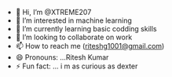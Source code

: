- 👋 Hi, I’m @XTREME207
- 👀 I’m interested in machine learning
- 🌱 I’m currently learning basic codding skills
- 💞️ I’m looking to collaborate on work
- 📫 How to reach me (riteshg1001@gmail.com)
- 😄 Pronouns: ...Ritesh Kumar
- ⚡ Fun fact: ... i m as curious as dexter

<!---
XTREME207/XTREME207 is a ✨ special ✨ repository because its `README.md` (this file) appears on your GitHub profile.
You can click the Preview link to take a look at your changes.
--->
